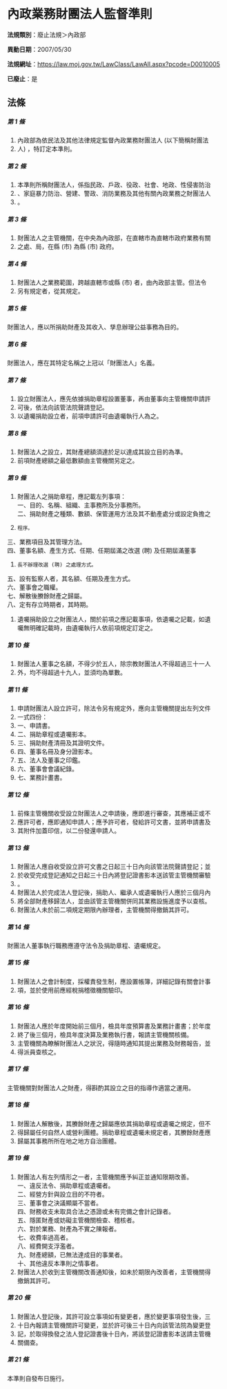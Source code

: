 # 內政業務財團法人監督準則

**法規類別**：廢止法規＞內政部

**異動日期**：2007/05/30  

**法規網址**：https://law.moj.gov.tw/LawClass/LawAll.aspx?pcode=D0010005

**已廢止**：是



## 法條
##### 第 1 條
1. 內政部為依民法及其他法律規定監督內政業務財團法人 (以下簡稱財團法
1. 人) ，特訂定本準則。

##### 第 2 條
1. 本準則所稱財團法人，係指民政、戶政、役政、社會、地政、性侵害防治
1. 、家庭暴力防治、營建、警政、消防業務及其他有關內政業務之財團法人
1. 。

##### 第 3 條
1. 財團法人之主管機關，在中央為內政部，在直轄市為直轄市政府業務有關
1. 之處、局，在縣 (市) 為縣 (市) 政府。

##### 第 4 條
1. 財團法人之業務範圍，跨越直轄市或縣 (市) 者，由內政部主管。但法令
1. 另有規定者，從其規定。

##### 第 5 條
財團法人，應以所捐助財產及其收入、孳息辦理公益事務為目的。

##### 第 6 條
財團法人，應在其特定名稱之上冠以「財團法人」名義。

##### 第 7 條
1. 設立財團法人，應先依據捐助章程設置董事，再由董事向主管機關申請許
1. 可後，依法向該管法院聲請登記。
1. 以遺囑捐助設立者，前項申請許可由遺囑執行人為之。

##### 第 8 條
1. 財團法人之設立，其財產總額須達於足以達成其設立目的為準。
1. 前項財產總額之最低數額由主管機關另定之。

##### 第 9 條
1. 財團法人之捐助章程，應記載左列事項：  
一、目的、名稱、組織、主事務所及分事務所。  
二、捐助財產之種類、數額、保管運用方法及其不動產處分或設定負擔之
1.     程序。  
三、業務項目及其管理方法。  
四、董事名額、產生方式、任期、任期屆滿之改選 (聘) 及任期屆滿董事
1.     長不辦理改選 (聘) 之處理方式。  
五、設有監察人者，其名額、任期及產生方式。  
六、董事會之職權。  
七、解散後賸餘財產之歸屬。  
八、定有存立時期者，其時期。
1. 遺囑捐助設立之財團法人，關於前項之應記載事項，依遺囑之記載，如遺  
囑無明確記載時，由遺囑執行人依前項規定訂定之。

##### 第 10 條
1. 財團法人董事之名額，不得少於五人，除宗教財團法人不得超過三十一人
1. 外，均不得超過十九人，並須均為單數。

##### 第 11 條
1. 申請財團法人設立許可，除法令另有規定外，應向主管機關提出左列文件
1. 一式四份：
1. 一、申請書。
1. 二、捐助章程或遺囑影本。
1. 三、捐助財產清冊及其證明文件。
1. 四、董事名冊及身分證影本。
1. 五、法人及董事之印鑑。
1. 六、董事會會議紀錄。
1. 七、業務計畫書。

##### 第 12 條
1. 前條主管機關收受設立財團法人之申請後，應即進行審查，其應補正或不
1. 應許可者，應即通知申請人；應予許可者，發給許可文書，並將申請書及
1. 其附件加蓋印信，以二份發還申請人。

##### 第 13 條
1. 財團法人應自收受設立許可文書之日起三十日內向該管法院聲請登記；並
1. 於收受完成登記通知之日起三十日內將登記證書影本送該管主管機關審驗
1. 。
1. 財團法人於完成法人登記後，捐助人、繼承人或遺囑執行人應於三個月內
1. 將全部財產移歸法人，並由該管主管機關併同其業務設施進度予以查核。
1. 財團法人未於前二項規定期限內辦理者，主管機關得撤銷其許可。

##### 第 14 條
財團法人董事執行職務應遵守法令及捐助章程、遺囑規定。

##### 第 15 條
1. 財團法人之會計制度，採權責發生制，應設置帳簿，詳細記錄有關會計事
1. 項，並於使用前應經稅捐稽徵機關驗印。

##### 第 16 條
1. 財團法人應於年度開始前三個月，檢具年度預算書及業務計畫書；於年度
1. 終了後三個月，檢具年度決算及業務執行書，報請主管機關核備。
1. 主管機關為瞭解財團法人之狀況，得隨時通知其提出業務及財務報告，並
1. 得派員查核之。

##### 第 17 條
主管機關對財團法人之財產，得斟酌其設立之目的指導作適當之運用。

##### 第 18 條
1. 財團法人解散後，其賸餘財產之歸屬應依其捐助章程或遺囑之規定，但不
1. 得歸屬任何自然人或營利團體。捐助章程或遺囑未規定者，其賸餘財產應
1. 歸屬其事務所所在地之地方自治團體。

##### 第 19 條
1. 財團法人有左列情形之一者，主管機關應予糾正並通知限期改善。  
一、違反法令、捐助章程或遺囑者。  
二、經營方針與設立目的不符者。  
三、董事會之決議顯屬不當者。  
四、財務收支未取具合法之憑證或未有完備之會計記錄者。  
五、隱匿財產或妨礙主管機關檢查、稽核者。  
六、對於業務、財產為不實之陳報者。  
七、收費率過高者。  
八、經費開支浮濫者。  
九、財產總額，已無法達成目的事業者。  
十、其他違反本準則之情事者。
1. 財團法人於收到主管機關改善通知後，如未於期限內改善者，主管機關得  
撤銷其許可。

##### 第 20 條
1. 財團法人登記後，其許可設立事項如有變更者，應於變更事項發生後，三
1. 十日內報請主管機關許可變更，並於許可後三十日內向該管法院為變更登
1. 記，於取得換發之法人登記證書後十日內，將該登記證書影本送請主管機
1. 關備查。

##### 第 21 條
本準則自發布日施行。


